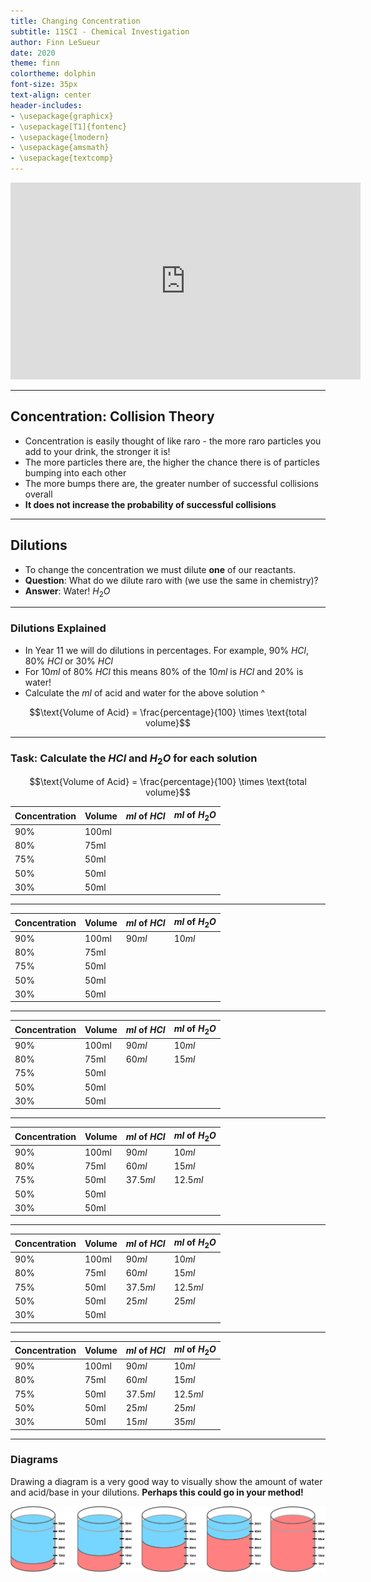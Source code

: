 ```yaml
---
title: Changing Concentration
subtitle: 11SCI - Chemical Investigation
author: Finn LeSueur
date: 2020
theme: finn
colortheme: dolphin
font-size: 35px
text-align: center
header-includes:
- \usepackage{graphicx}
- \usepackage[T1]{fontenc}
- \usepackage{lmodern}
- \usepackage{amsmath}
- \usepackage{textcomp}
---
```


<iframe width="560" height="315" src="https://www.youtube.com/embed/-4HXaUBbv04" frameborder="0" allow="accelerometer; autoplay; encrypted-media; gyroscope; picture-in-picture" allowfullscreen></iframe>

---

## Concentration: Collision Theory

- Concentration is easily thought of like raro - the more raro particles you add to your drink, the stronger it is!
- The more particles there are, the higher the chance there is of particles bumping into each other
- The more bumps there are, the greater number of successful collisions overall
- __It does not increase the probability of successful collisions__

---

## Dilutions

- To change the concentration we must dilute __one__ of our reactants.
- __Question__: What do we dilute raro with (we use the same in chemistry)?
- __Answer__: Water! $H_{2}O$

---

### Dilutions Explained

- In Year 11 we will do dilutions in percentages. For example, 90% $HCl$, 80% $HCl$ or 30% $HCl$
- For $10ml$ of 80% $HCl$ this means 80% of the $10ml$ is $HCl$ and 20% is water!
- Calculate the $ml$ of acid and water for the above solution ^

$$\text{Volume of Acid} = \frac{percentage}{100} \times \text{total volume}$$

---

### Task: Calculate the $HCl$ and $H_{2}O$ for each solution

$$\text{Volume of Acid} = \frac{percentage}{100} \times \text{total volume}$$

| Concentration | Volume | $ml$ of $HCl$ | $ml$ of $H_{2}O$ |
|---------------|--------|---------------|------------------|
| 90%           | 100ml  |               |                  |
| 80%           | 75ml   |               |                  |
| 75%           | 50ml   |               |                  |
| 50%           | 50ml   |               |                  |
| 30%           | 50ml   |               |                  |

---

| Concentration | Volume | $ml$ of $HCl$ | $ml$ of $H_{2}O$ |
|---------------|--------|---------------|------------------|
| 90%           | 100ml  | $90ml$        | $10ml$           |
| 80%           | 75ml   |               |                  |
| 75%           | 50ml   |               |                  |
| 50%           | 50ml   |               |                  |
| 30%           | 50ml   |               |                  |

---

| Concentration | Volume | $ml$ of $HCl$ | $ml$ of $H_{2}O$ |
|---------------|--------|---------------|------------------|
| 90%           | 100ml  | $90ml$        | $10ml$           |
| 80%           | 75ml   | $60ml$        | $15ml$           |
| 75%           | 50ml   |               |                  |
| 50%           | 50ml   |               |                  |
| 30%           | 50ml   |               |                  |

---

| Concentration | Volume | $ml$ of $HCl$ | $ml$ of $H_{2}O$ |
|---------------|--------|---------------|------------------|
| 90%           | 100ml  | $90ml$        | $10ml$           |
| 80%           | 75ml   | $60ml$        | $15ml$           |
| 75%           | 50ml   | $37.5ml$      | $12.5ml$         |
| 50%           | 50ml   |               |                  |
| 30%           | 50ml   |               |                  |

---

| Concentration | Volume | $ml$ of $HCl$ | $ml$ of $H_{2}O$ |
|---------------|--------|---------------|------------------|
| 90%           | 100ml  | $90ml$        | $10ml$           |
| 80%           | 75ml   | $60ml$        | $15ml$           |
| 75%           | 50ml   | $37.5ml$      | $12.5ml$         |
| 50%           | 50ml   | $25ml$        | $25ml$           |
| 30%           | 50ml   |               |                  |

---

| Concentration | Volume | $ml$ of $HCl$ | $ml$ of $H_{2}O$ |
|---------------|--------|---------------|------------------|
| 90%           | 100ml  | $90ml$        | $10ml$           |
| 80%           | 75ml   | $60ml$        | $15ml$           |
| 75%           | 50ml   | $37.5ml$      | $12.5ml$         |
| 50%           | 50ml   | $25ml$        | $25ml$           |
| 30%           | 50ml   | $15ml$        | $35ml$           |

---

### Diagrams

Drawing a diagram is a very good way to visually show the amount of water and acid/base in your dilutions. __Perhaps this could go in your method!__

![](../assets/dilutions.png)

